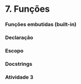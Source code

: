 # 7. Funções

### Funções embutidas (built-in)
### Declaração
### Escopo
### Docstrings
### Atividade 3